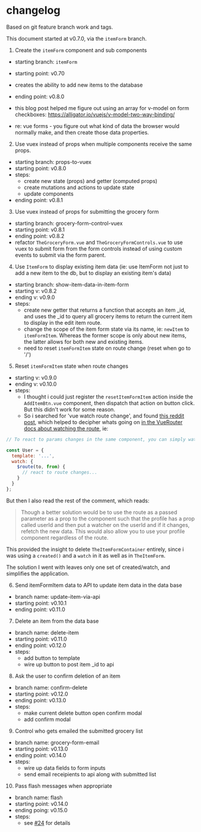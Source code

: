 # changelog

Based on git feature branch work and tags.

This document started at v0.7.0, via the `itemForm` branch.

1. Create the `itemForm` component and sub components

- starting branch: `itemForm`
- starting point: v0.70
- creates the ability to add new items to the database
- ending point: v0.8.0

- this blog post helped me figure out using an array for v-model on form checkboxes: https://alligator.io/vuejs/v-model-two-way-binding/

- re: vue forms - you figure out what kind of data the browser would normally make, and then create those data properties.

2. Use vuex instead of props when multiple components receive the same props.

- starting branch: props-to-vuex
- starting point: v0.8.0
- steps:
  - create new state (props) and getter (computed props)
  - create mutations and actions to update state
  - update components
- ending point: v0.8.1

3. Use vuex instead of props for submitting the grocery form

- starting branch: grocery-form-control-vuex
- starting point: v0.8.1
- ending point: v0.8.2
- refactor `TheGroceryForm.vue` and `TheGroceryFormControls.vue` to use vuex to submit form from the form controls instead of using custom events to submit via the form parent.

4. Use `ItemForm` to display existing item data (ie: use ItemForm not just to add a new item to the db, but to display an existing item's data)

- starting branch: show-item-data-in-item-form
- starting v: v0.8.2
- ending v: v0.9.0
- steps:
  - create new getter that returns a function that accepts an item \_id, and uses the \_id to query all grocery items to return the current item to display in the edit item route.
  - change the scope of the item form state via its name, ie: `newItem` to `itemFormItem`. Whereas the former scope is only about new items, the latter allows for both new and existing items.
  - need to reset `itemFormItem` state on route change (reset when go to '/')

5. Reset `itemFormItem` state when route changes

- starting v: v0.9.0
- ending v: v0.10.0
- steps:
  - I thought i could just register the `resetItemFormItem` action inside the `AddItemBtn.vue` component, then dispatch that action on button click. But this didn't work for some reason.
  - So i searched for 'vue watch route change', and found [this reddit post](https://www.reddit.com/r/vuejs/comments/77i8vh/vuerouter_how_to_react_to_url_changes/donk0pd), which helped to decipher whats going on [in the VueRouter docs about watching the route](https://router.vuejs.org/guide/essentials/dynamic-matching.html#reacting-to-params-changes), ie:

```js
// To react to params changes in the same component, you can simply watch the $route object:

const User = {
  template: '...',
  watch: {
    $route(to, from) {
      // react to route changes...
    }
  }
};
```

But then I also read the rest of the comment, which reads:

> Though a better solution would be to use the route as a passed parameter as a prop to the component such that the profile has a prop called userId and then put a watcher on the userId and if it changes, refetch the new data. This would also allow you to use your profile component regardless of the route.

This provided the insight to delete `TheItemFormContainer` entirely, since i was using a `created()` and a `watch` in it as well as in `TheItemForm`.

The solution I went with leaves only one set of created/watch, and simplifies the application.

6. Send itemFormItem data to API to update item data in the data base

- branch name: update-item-via-api
- starting point: v0.10.1
- ending point: v0.11.0

7. Delete an item from the data base

- branch name: delete-item
- starting point: v0.11.0
- ending point: v0.12.0
- steps:
  - add button to template
  - wire up button to post item \_id to api

8. Ask the user to confirm deletion of an item

- branch name: confirm-delete
- starting point: v0.12.0
- ending point: v0.13.0
- steps:
  - make current delete button open confirm modal
  - add confirm modal

9. Control who gets emailed the submitted grocery list

- branch name: grocery-form-email
- starting point: v0.13.0
- ending point: v0.14.0
- steps:
  - wire up data fields to form inputs
  - send email receipients to api along with submitted list

10. Pass flash messages when appropriate

- branch name: flash
- starting point: v0.14.0
- ending poing: v0.15.0
- steps:
  - see [#24](https://github.com/brianzelip/groceries-vue/issues/24) for details
